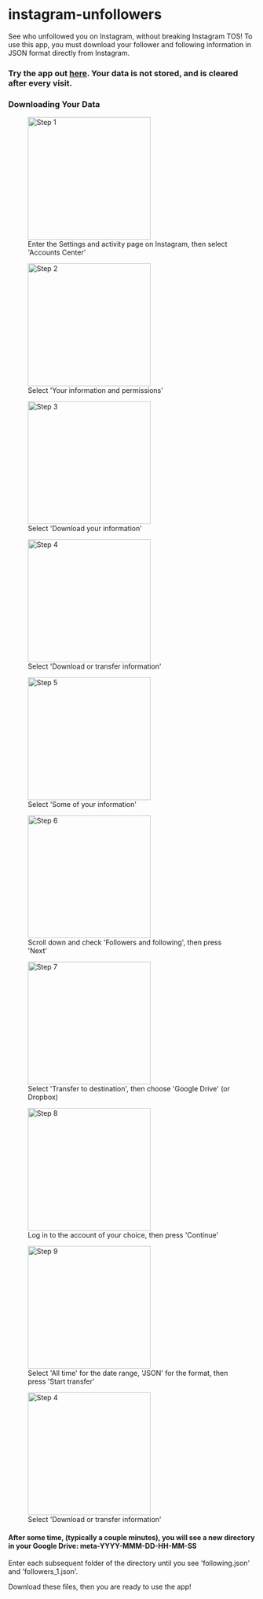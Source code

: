 # instagram-unfollowers
 See who unfollowed you on Instagram, without breaking Instagram TOS!
 To use this app, you must download your follower and following information in JSON format directly from Instagram.
 ### Try the app out [here](https://instagram-unfollowers.streamlit.app/). Your data is not stored, and is cleared after every visit.

### Downloading Your Data
<figure>
    <img src="https://raw.githubusercontent.com/hemmatio/instagram-unfollowers/main/images/1.png"
         alt="Step 1" width="250">
    <figcaption>Enter the Settings and activity page on Instagram, then select 'Accounts Center'</figcaption>
</figure>
<figure>
    <img src="https://raw.githubusercontent.com/hemmatio/instagram-unfollowers/main/images/2.png"
         alt="Step 2" width="250">
    <figcaption>Select 'Your information and permissions'</figcaption>
</figure>
<figure>
    <img src="https://raw.githubusercontent.com/hemmatio/instagram-unfollowers/main/images/3.png"
         alt="Step 3" width="250">
    <figcaption>Select 'Download your information'</figcaption>
</figure>
<figure>
    <img src="https://raw.githubusercontent.com/hemmatio/instagram-unfollowers/main/images/4.png"
         alt="Step 4" width="250">
    <figcaption>Select 'Download or transfer information'</figcaption>
</figure>
<figure>
    <img src="https://raw.githubusercontent.com/hemmatio/instagram-unfollowers/main/images/5.png"
         alt="Step 5" width="250">
    <figcaption>Select 'Some of your information'</figcaption>
</figure>
<figure>
    <img src="https://raw.githubusercontent.com/hemmatio/instagram-unfollowers/main/images/6.png"
         alt="Step 6" width="250">
    <figcaption>Scroll down and check 'Followers and following', then press 'Next'</figcaption>
</figure>
<figure>
    <img src="https://raw.githubusercontent.com/hemmatio/instagram-unfollowers/main/images/7.png"
         alt="Step 7" width="250">
    <figcaption>Select 'Transfer to destination', then choose 'Google Drive' (or Dropbox)</figcaption>
</figure>
<figure>
    <img src="https://raw.githubusercontent.com/hemmatio/instagram-unfollowers/main/images/8.png"
         alt="Step 8" width="250">
    <figcaption>Log in to the account of your choice, then press 'Continue'</figcaption>
</figure>
<figure>
    <img src="https://raw.githubusercontent.com/hemmatio/instagram-unfollowers/main/images/9.png"
         alt="Step 9" width="250">
    <figcaption>Select 'All time' for the date range, 'JSON' for the format, then press 'Start transfer'</figcaption>
</figure>
<figure>
    <img src="https://raw.githubusercontent.com/hemmatio/instagram-unfollowers/main/images/4.png"
         alt="Step 4" width="250">
    <figcaption>Select 'Download or transfer information'</figcaption>
</figure>

#### After some time, (typically a couple minutes), you will see a new directory in your Google Drive: meta-YYYY-MMM-DD-HH-MM-SS

Enter each subsequent folder of the directory until you see 'following.json' and 'followers_1.json'.

Download these files, then you are ready to use the app!


